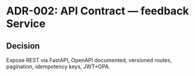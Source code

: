 # ADR-002: API Contract — feedback Service
## Decision
Expose REST via FastAPI, OpenAPI documented, versioned routes, pagination, idempotency keys, JWT+OPA.
